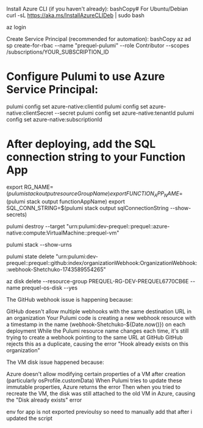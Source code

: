 Install Azure CLI (if you haven't already):
bashCopy# For Ubuntu/Debian
curl -sL https://aka.ms/InstallAzureCLIDeb | sudo bash


az login


Create Service Principal (recommended for automation):
bashCopy
az ad sp create-for-rbac --name "prequel-pulumi" --role Contributor --scopes /subscriptions/YOUR_SUBSCRIPTION_ID

# Configure Pulumi to use Azure Service Principal:
pulumi config set azure-native:clientId <appId>
pulumi config set azure-native:clientSecret <password> --secret
pulumi config set azure-native:tenantId <tenant>
pulumi config set azure-native:subscriptionId <subscriptionId>

# After deploying, add the SQL connection string to your Function App
export RG_NAME=$(pulumi stack output resourceGroupName)
export FUNCTION_APP_NAME=$(pulumi stack output functionAppName)
export SQL_CONN_STRING=$(pulumi stack output sqlConnectionString --show-secrets)

pulumi destroy --target "urn:pulumi:dev-prequel::prequel::azure-native:compute:VirtualMachine::prequel-vm"

pulumi stack --show-urns

pulumi state delete "urn:pulumi:dev-prequel::prequel::github:index/organizationWebhook:OrganizationWebhook::webhook-Shetchuko-1743589554265"

az disk delete --resource-group PREQUEL-RG-DEV-PREQUEL6770CB6E --name prequel-os-disk --yes


The GitHub webhook issue is happening because:

GitHub doesn't allow multiple webhooks with the same destination URL in an organization
Your Pulumi code is creating a new webhook resource with a timestamp in the name (webhook-Shetchuko-${Date.now()}) on each deployment
While the Pulumi resource name changes each time, it's still trying to create a webhook pointing to the same URL at GitHub
GitHub rejects this as a duplicate, causing the error "Hook already exists on this organization"


The VM disk issue happened because:

Azure doesn't allow modifying certain properties of a VM after creation (particularly osProfile.customData)
When Pulumi tries to update these immutable properties, Azure returns the error
Then when you tried to recreate the VM, the disk was still attached to the old VM in Azure, causing the "Disk already exists" error


env for app is not exported previoulsy so need to manually add that after i updated the script 